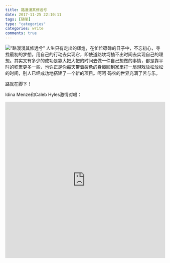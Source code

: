 ```yaml
---
title: 路漫漫其修远兮
date: 2017-11-25 22:10:11
tags: [随笔]
type: "categories"
categories: write
comments: true
---
```


![“路漫漫其修远兮”](http://p07uldlix.bkt.clouddn.com/20171124road.png)
人生只有走出的辉煌，在忙忙碌碌的日子中，不忘初心，寻找最初的梦想。<!--more -->用自己的行动去实现它，即使道路坎坷抽不出时间去实现自己的理想。其实又有多少的成功是靠大把大把的时间去做一件自己想做的事情，都是靠平时的积累更多一些，也许正是你每天带着疲惫的身躯回到家里打一局游戏放松放松的时间，别人已经成功地搭建了一个新的项目。呵呵 码农的世界充满了苦与乐。

路就在脚下！

Idina Menze和Caleb Hyles激情对唱：  
<iframe   
    height=498 width=510   
    src="http://player.youku.com/embed/XNjcyMDU4Njg0"   
    frameborder=0 allowfullscreen>  
</iframe> 
